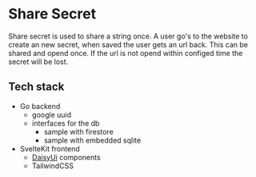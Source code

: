 # Share Secret

Share secret is used to share a string once. A user go's to the website to create an new secret,
when saved the user gets an url back. This can be shared and opend once. If the url is not opend within configed time the secret will be lost.

## Tech stack

- Go backend
  - google uuid
  - interfaces for the db
    - sample with firestore
    - sample with embedded sqlite
- SvelteKit frontend
  - [DaisyUi](DaisyUi.com) components
  - TailwindCSS
